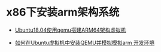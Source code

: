 # x86下安装arm架构系统


- [Ubuntu18.04使用qemu搭建ARM64架构虚拟机](https://blog.csdn.net/weixin_51760563/article/details/119935101)

- [如何在Ubuntu虚拟机中安装QEMU并模拟模拟arm 开发环境](https://blog.csdn.net/qq_24188351/article/details/77891353)